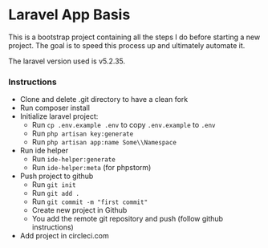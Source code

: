 # Laravel App Basis

This is a bootstrap project containing all the steps I do before starting a new project. 
The goal is to speed this process up and ultimately automate it.

The laravel version used is v5.2.35.

### Instructions

- Clone and delete .git directory to have a clean fork
- Run composer install
- Initialize laravel project:
  - Run `cp .env.example .env` to copy `.env.example` to `.env`
  - Run `php artisan key:generate`
  - Run `php artisan app:name Some\\Namespace`
- Run ide helper
  - Run `ide-helper:generate`
  - Run `ide-helper:meta` (for phpstorm)
- Push project to github
  - Run `git init`
  - Run `git add .`
  - Run `git commit -m "first commit"`
  - Create new project in Github
  - You add the remote git repository and push (follow github instructions)
- Add project in circleci.com


